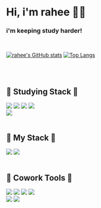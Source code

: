 <div align="left">
  <h1>Hi, i'm rahee 👋🏻</h1>
  <h3>i'm keeping study harder!</h3>
  <br/>

  [![rahee's GitHub stats](https://github-readme-stats.vercel.app/api?username=r6hex-1g)](https://github.com/anuraghazra/github-readme-stats)
  [![Top Langs](https://github-readme-stats.vercel.app/api/top-langs/?username=r6hex-1g&layout=donut)](https://github.com/r6hex-1g/github-readme-stats)
</div>
<br/>
<br/>

<div align="left">
  <h2>🍑 Studying Stack 🍑</h2>
  <img src="https://img.shields.io/badge/HTML-E34F26?style=flat-square&logo=HTML5&logoColor=white"/>
  <img src="https://img.shields.io/badge/CSS-1572B6?style=flat-square&logo=CSS3&logoColor=white"/>
  <img src="https://img.shields.io/badge/Javascript-F7DF1E?style=flat-square&logo=Javascript&logoColor=black"/>
  <img src="https://img.shields.io/badge/python-3776AB?style=flat-square&logo=Python&logoColor=white"/>
  <br/>
  <img src="https://img.shields.io/badge/Adobe Illustrator-FF9A00?style=flat-square&logo=adobeillustrator&logoColor=white"/>
</div>
<br/>

<div align="left">
  <h2>🥨 My Stack 🥨</h2>
  <img src="https://img.shields.io/badge/Swift-F05138?style=flat-square&logo=Swift&logoColor=white"/>
  <img src="https://img.shields.io/badge/Flutter-02569B?style=flat-square&logo=Flutter&logoColor=white"/>
</div>
<br/>

<div align="left">
  <h2>🍒 Cowork Tools 🍒</h2>
  <img src="https://img.shields.io/badge/Github-181717?style=flat-square&logo=Github&logoColor=white"/>
  <img src="https://img.shields.io/badge/Discord-5865F2?style=flat-square&logo=Discord&logoColor=white"/>
  <img src="https://img.shields.io/badge/Slack-4A154B?style=flat-square&logo=Slack&logoColor=white"/>
  <img src="https://img.shields.io/badge/Notion-000000?style=flat-square&logo=Notion&logoColor=white"/>
  <br/>
  <img src="https://img.shields.io/badge/Figma-F24E1E?style=flat-square&logo=Figma&logoColor=white"/>
  <img src="https://img.shields.io/badge/Adobe Photoshop-31A8FF?style=flat-square&logo=adobephotoshop&logoColor=white"/>
</div>
<br/>
